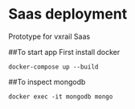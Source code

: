 # Saas deployment

Prototype for vxrail Saas

##To start app
First install docker
```
docker-compose up --build
```

##To inspect mongodb
```
docker exec -it mongodb mongo
```